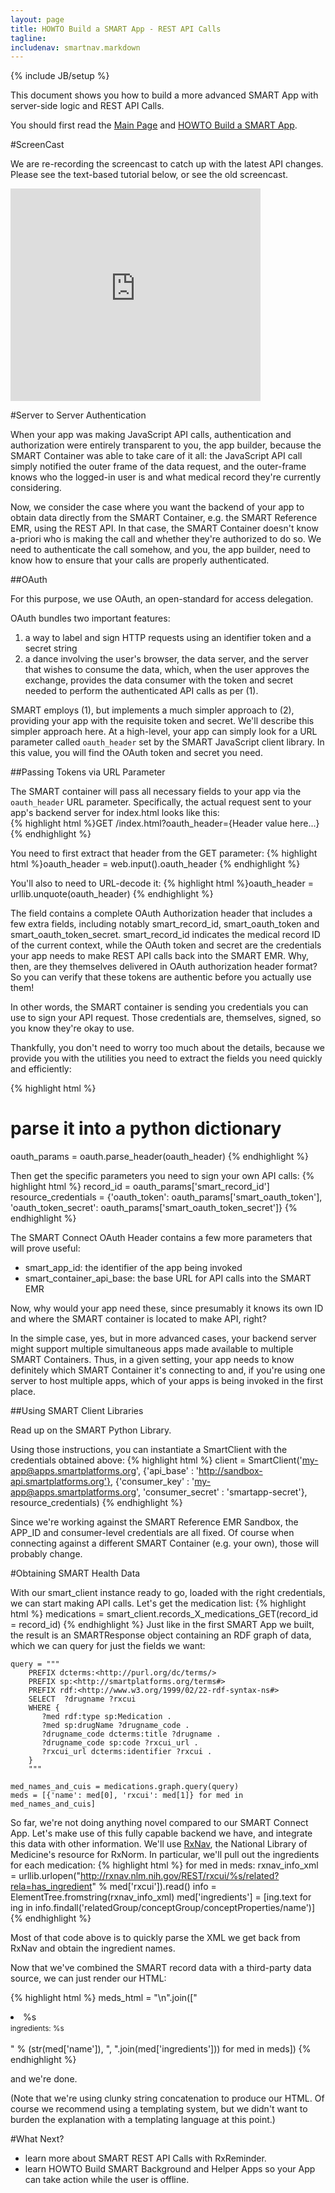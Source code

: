 ```yaml
---
layout: page
title: HOWTO Build a SMART App - REST API Calls
tagline:
includenav: smartnav.markdown
---
```

{% include JB/setup %}

<div id="toc"> </div>

This document shows you how to build a more advanced SMART App with server-side logic and REST API Calls.

You should first read the [Main Page](../../) and [HOWTO Build a SMART App](../build_a_smart_app). 

#ScreenCast


We are re-recording the screencast to catch up with the latest API changes. Please see the text-based tutorial below, or see the old screencast. 

<iframe src="http://player.vimeo.com/video/20766064?title=0&amp;byline=0&amp;portrait=0" width="400" height="340" frameborder="0" webkitAllowFullScreen mozallowfullscreen allowFullScreen></iframe>


#Server to Server Authentication

When your app was making JavaScript API calls, authentication and authorization were entirely transparent to you, the app builder, because the SMART Container was able to take care of it all: the JavaScript API call simply notified the outer frame of the data request, and the outer-frame knows who the logged-in user is and what medical record they're currently considering.

Now, we consider the case where you want the backend of your app to obtain data directly from the SMART Container, e.g. the SMART Reference EMR, using the REST API. In that case, the SMART Container doesn't know a-priori who is making the call and whether they're authorized to do so. We need to authenticate the call somehow, and you, the app builder, need to know how to ensure that your calls are properly authenticated. 

##OAuth

For this purpose, we use OAuth, an open-standard for access delegation.

OAuth bundles two important features:

<ol>
    <li>a way to label and sign HTTP requests using an identifier token and a secret string</li>
    <li>a dance involving the user's browser, the data server, and the server that wishes to consume the data, which, when the user approves the exchange, provides the data consumer with the token and secret needed to perform the authenticated API calls as per (1).</li>
	</ol>

SMART employs (1), but implements a much simpler approach to (2), providing your app with the requisite token and secret. We'll describe this simpler approach here. At a high-level, your app can simply look for a URL parameter called `oauth_header` set by the SMART JavaScript client library. In this value, you will find the OAuth token and secret you need. 


##Passing Tokens via URL Parameter

The SMART container will pass all necessary fields to your app via the `oauth_header` URL parameter. Specifically, the actual request sent to your app's backend server for index.html looks like this: 	
{% highlight html %}GET /index.html?oauth_header={Header value here...}
{% endhighlight  %}		

You need to first extract that header from the GET parameter: 
{% highlight html %}oauth_header = web.input().oauth_header
{% endhighlight  %}	

You'll also to need to URL-decode it:
{% highlight html %}oauth_header = urllib.unquote(oauth_header)
{% endhighlight  %}	

The field contains a complete OAuth Authorization header that includes a few extra fields, including notably smart\_record\_id, smart\_oauth\_token and smart\_oauth\_token\_secret. smart\_record\_id indicates the medical record ID of the current context, while the OAuth token and secret are the credentials your app needs to make REST API calls back into the SMART EMR. Why, then, are they themselves delivered in OAuth authorization header format? So you can verify that these tokens are authentic before you actually use them!

In other words, the SMART container is sending you credentials you can use to sign your API request. Those credentials are, themselves, signed, so you know they're okay to use.

Thankfully, you don't need to worry too much about the details, because we provide you with the utilities you need to extract the fields you need quickly and efficiently: 

{% highlight html %}
# parse it into a python dictionary
 oauth_params = oauth.parse_header(oauth_header)
{% endhighlight  %}	

Then get the specific parameters you need to sign your own API calls: 
{% highlight html %}
 record_id = oauth_params['smart_record_id']
 resource_credentials = {'oauth_token':        oauth_params['smart_oauth_token'],
                         'oauth_token_secret': oauth_params['smart_oauth_token_secret']}
{% endhighlight  %}	

The SMART Connect OAuth Header contains a few more parameters that will prove useful:

   <ul><li>
    smart_app_id: the identifier of the app being invoked</li>
    <li>smart_container_api_base: the base URL for API calls into the SMART EMR </li>
	</ul>

Now, why would your app need these, since presumably it knows its own ID and where the SMART container is located to make API, right?

In the simple case, yes, but in more advanced cases, your backend server might support multiple simultaneous apps made available to multiple SMART Containers. Thus, in a given setting, your app needs to know definitely which SMART Container it's connecting to and, if you're using one server to host multiple apps, which of your apps is being invoked in the first place. 

##Using SMART Client Libraries

Read up on the SMART Python Library.

Using those instructions, you can instantiate a SmartClient with the credentials obtained above:
{% highlight html %}
 client = SmartClient('my-app@apps.smartplatforms.org',
                      {'api_base' : 'http://sandbox-api.smartplatforms.org'},
                      {'consumer_key' : 'my-app@apps.smartplatforms.org',
                       'consumer_secret' : 'smartapp-secret'},
                      resource_credentials)
{% endhighlight  %}	

Since we're working against the SMART Reference EMR Sandbox, the APP_ID and consumer-level credentials are all fixed. Of course when connecting against a different SMART Container (e.g. your own), those will probably change. 

#Obtaining SMART Health Data

With our smart_client instance ready to go, loaded with the right credentials, we can start making API calls. Let's get the medication list:
{% highlight html %}
    medications = smart_client.records_X_medications_GET(record_id = record_id)
{% endhighlight  %}	
Just like in the first SMART App we built, the result is an SMARTResponse object containing an RDF graph of data, which we can query for just the fields we want:

    query = """
        PREFIX dcterms:<http://purl.org/dc/terms/>
        PREFIX sp:<http://smartplatforms.org/terms#>
        PREFIX rdf:<http://www.w3.org/1999/02/22-rdf-syntax-ns#>
        SELECT  ?drugname ?rxcui
        WHERE {
           ?med rdf:type sp:Medication .
           ?med sp:drugName ?drugname_code .
           ?drugname_code dcterms:title ?drugname .
           ?drugname_code sp:code ?rxcui_url .
           ?rxcui_url dcterms:identifier ?rxcui .
        }
        """
 
    med_names_and_cuis = medications.graph.query(query)
    meds = [{'name': med[0], 'rxcui': med[1]} for med in med_names_and_cuis]


So far, we're not doing anything novel compared to our SMART Connect App. Let's make use of this fully capable backend we have, and integrate this data with other information. We'll use [RxNav](http://rxnav.nlm.nih.gov/), the National Library of Medicine's resource for RxNorm. In particular, we'll pull out the ingredients for each medication:
{% highlight html %}
    for med in meds:
      rxnav_info_xml = urllib.urlopen("http://rxnav.nlm.nih.gov/REST/rxcui/%s/related?rela=has_ingredient" % med['rxcui']).read()
      info = ElementTree.fromstring(rxnav_info_xml)
      med['ingredients'] = [ing.text for ing in info.findall('relatedGroup/conceptGroup/conceptProperties/name')]
{% endhighlight  %}	

Most of that code above is to quickly parse the XML we get back from RxNav and obtain the ingredient names.

Now that we've combined the SMART record data with a third-party data source, we can just render our HTML:

{% highlight html %}
    meds_html = "\n".join(["<li>%s<br /><small>ingredients: %s</small><br /><br /></li>" % (str(med['name']), ", ".join(med['ingredients'])) for med in meds])
{% endhighlight  %}	

and we're done.

\(Note that we're using clunky string concatenation to produce our HTML. Of course we recommend using a templating system, but we didn't want to burden the explanation with a templating language at this point.\)

#What Next?

<ul>
    <li>learn more about SMART REST API Calls with RxReminder.</li>
    <li>learn HOWTO Build SMART Background and Helper Apps so your App can take action while the user is offline. </li>   
</ul>